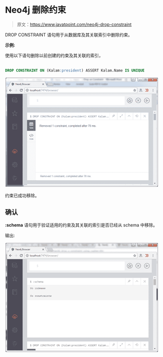# Neo4j 删除约束

> 原文：<https://www.javatpoint.com/neo4j-drop-constraint>

DROP CONSTRAINT 语句用于从数据库及其关联索引中删除约束。

**示例:**

使用以下语句删除以前创建的约束及其关联的索引，

```sql

DROP CONSTRAINT ON (Kalam:president) ASSERT Kalam.Name IS UNIQUE 

```

![Neo4j Drop a constraint 1](img/8a476aac412dc1ece19afc707165dbc8.png)

约束已成功移除。

## 确认

**:schema** 语句用于验证适用的约束及其关联的索引是否已经从 schema 中移除。

输出:

![Neo4j Drop a constraint 2](img/3f6f40fa76ddfd883aba08e5f4a4beca.png)